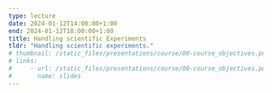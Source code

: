 ```yaml
---
type: lecture
date: 2024-01-12T14:00:00+1:00
end: 2024-01-12T18:00:00+1:00
title: Handling scientific Experiments
tldr: "Handling scientific experiments."
# thumbnail: /static_files/presentations/course/00-course_objectives.png
# links: 
#     - url: /static_files/presentations/course/00-course_objectives.pdf
#       name: slides
---
```



